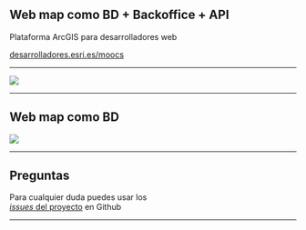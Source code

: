<!-- .slide: class="title" -->

## Web map como BD + Backoffice + API
Plataforma ArcGIS para desarrolladores web

[desarrolladores.esri.es/moocs](http://desarrolladores.esri.es/moocs)

---

<!-- .slide: class="section" -->

<img src="https://docs.google.com/drawings/d/1OKpYpesHKMcRxxsL-ymvlvHsu-kK1M8HdZmosplzs5M/pub?w=1000">

---

<!-- .slide: class="section" -->

## Web map como BD

<img src="https://docs.google.com/drawings/d/1b0t92GbRj2Q1xQHeg5_KnWkHkOqsoO9HEG0XLPfHBIo/pub?w=1364&amp;h=653">

---

<!-- .slide: class="questions centered" -->

## Preguntas

Para cualquier duda puedes usar los <br>[*issues* del proyecto](https://github.com/esri-es/moocs/issues) en Github

---


<!-- .slide: class="end" -->

